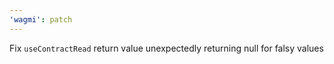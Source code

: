 ```yaml
---
'wagmi': patch
---
```


Fix `useContractRead` return value unexpectedly returning null for falsy values
